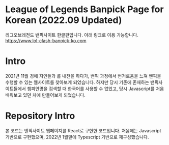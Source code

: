 # League of Legends Banpick Page for Korean (2022.09 Updated)

리그오브레전드 밴픽사이트 한글판입니다. 아래 링크로 이용 가능합니다.
https://www.lol-clash-banpick-ko.com

# Intro

2021년 11월 경에 지인들과 롤 내전을 하다가, 밴픽 과정에서 번거로움을 느껴 밴픽을 수행할 수 있는 웹사이트를 찾아보게 되었습니다. 하지만 당시 기존에 존재하는 밴픽사이트들에서 챔피언명을 검색할 때 한국어를 사용할 수 없었고, 당시 Javascript를 처음 배워보고 있던 차에 만들어보게 되었습니다.

# Repository Intro

본 코드는 밴픽사이트 웹페이지를 React로 구현한 코드입니다. 처음에는 Javascript 기반으로 구현했으며, 2022년 1월말에 Typescript 기반으로 재구성했습니다.
